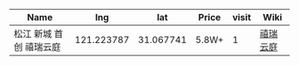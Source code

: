 Name | lng | lat | Price | visit | Wiki 
-- | -- | -- | -- | -- | --
松江 新城 首创 禧瑞云庭 | 121.223787 | 31.067741 | 5.8W+ | 1 | [禧瑞云庭](https://junxnone.github.io/F/#/0028_%E4%B8%80%E6%89%8B%E6%88%BF_%E6%9D%BE%E6%B1%9F%E6%96%B0%E5%9F%8E_%E9%A6%96%E5%88%9B%E7%A6%A7%E7%91%9E%E4%BA%91%E5%BA%AD)
